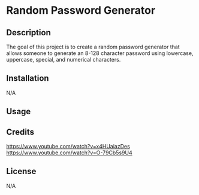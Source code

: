 # Random Password Generator

## Description

The goal of this project is to create a random password generator that allows someone to generate an 8-128 character password using lowercase, uppercase, special, and numerical characters.

## Installation

N/A

## Usage



## Credits

https://www.youtube.com/watch?v=x4HUaiazDes
https://www.youtube.com/watch?v=O-79Cb5s9U4

## License

N/A
